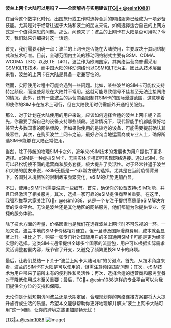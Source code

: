 **波兰上网卡大陆可以用吗？——全面解析与实用建议[[TG💪+ @esim1088](https://t.me/s/esim1088)]**

在当今这个数字化时代，出国旅行或工作时选择合适的网络服务已经成为一项必备技能。尤其是对于经常往返于大陆和波兰的朋友来说，如何选择适合自己的上网方式是一个值得深思的问题。那么，问题来了：波兰的上网卡在大陆是否可用呢？今天，我们就来详细探讨这一话题。

首先，我们需要明确一点：波兰的上网卡是否能在大陆使用，主要取决于其网络制式和技术标准。目前，全球范围内主流的移动网络制式主要有GSM、CDMA、WCDMA（3G）以及LTE（4G）。波兰作为欧洲国家，其网络运营商普遍采用GSM和LTE技术。而中国大陆的移动网络也以GSM和LTE为主，因此从技术层面来看，波兰的上网卡在大陆是具备一定兼容性的。

然而，实际使用过程中可能会遇到一些问题。比如，某些波兰的SIM卡可能仅支持特定频段，而这些频段在大陆并不常用。这就可能导致信号不佳甚至无法连接网络的情况。此外，还有一些波兰的运营商会限制其SIM卡的国际漫游范围，这意味着即使你的SIM卡在技术上可行，但在大陆使用时仍需额外开通相关服务。

那么，对于计划在大陆使用的用户来说，应该如何选择合适的波兰上网卡呢？首先，你需要了解自己的设备支持哪些频段。通常情况下，现代智能手机都能很好地兼容大多数国家的网络频段，但如果你使用的是较老的设备，可能需要提前确认其兼容性。其次，在购买波兰上网卡之前，最好咨询当地运营商或专业人士，确保所选SIM卡能够在大陆正常使用。

当然，除了传统的物理SIM卡之外，近年来eSIM技术的发展也为用户提供了更多选择。eSIM是一种虚拟SIM卡，无需实体卡槽即可实现网络连接。通过eSIM，你可以轻松切换不同的运营商和服务套餐，极大提升了灵活性。对于经常往返于波兰和大陆的朋友来说，eSIM无疑是一个非常方便的选择。尤其是在当前疫情背景下，各国对入境旅客的限制政策频繁变化，eSIM的优势更加凸显。

不过，使用eSIM时也需要注意一些细节。首先，确保你的设备支持eSIM功能，并且已经激活了相关服务。其次，选择一家可靠的eSIM提供商至关重要。在这里，我强烈推荐大家关注[TG💪+ @esim1088](https://t.me/s/esim1088)，这是一个专注于提供高质量eSIM解决方案的专业平台。无论是波兰还是其他地区的网络服务，他们都能为你提供专业、便捷的服务体验。

除了技术方面的考量，价格因素也是我们在选择波兰上网卡时不可忽视的一环。一般来说，波兰本地的SIM卡价格相对便宜，但一旦涉及国际漫游费用，成本就会显著上升。相比之下，购买一张专门针对国际用户的多国通用SIM卡可能是更为经济实惠的选择。这类SIM卡通常提供全球多个国家的流量包，用户可以根据实际需求灵活调整套餐内容，既节省了开支，又避免了频繁更换SIM卡的麻烦。

最后，让我们总结一下关于“波兰上网卡大陆可用”的关键点。首先，从技术角度来看，波兰的SIM卡在大陆是可以使用的，但需注意频段匹配问题；其次，eSIM技术为用户带来了前所未有的便利性和灵活性；再次，选择合适的运营商和服务套餐对于降低使用成本至关重要；最后，[TG💪+ @esim1088](https://t.me/s/esim1088)这样的专业平台可以为我们提供全方位的支持和保障。

无论你是计划短期访问波兰还是长期定居，合理规划你的网络连接方案都将大大提升旅行或生活的质量。希望本文能够帮助你更好地理解并解决“波兰上网卡大陆可用”这一问题，让你的跨境之旅更加顺畅无忧！

[[TG💪+ @esim1088](https://t.me/s/esim1088) ![Image](https://i.postimg.cc/4NQfJmqS/Snipaste-2025-05-13-00-14-12.png)]